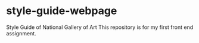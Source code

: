 # style-guide-webpage
Style Guide of National Gallery of Art
This repository is for my first front end assignment.
